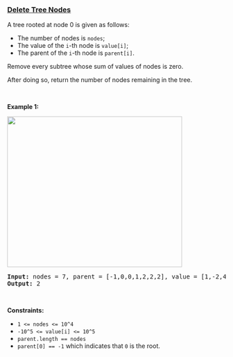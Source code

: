 ### [Delete Tree Nodes](https://leetcode.com/problems/delete-tree-nodes)

<p>A tree rooted at node 0 is given as follows:</p>

<ul>
	<li>The number of nodes is <code>nodes</code>;</li>
	<li>The value of the <code>i</code>-th node is <code>value[i]</code>;</li>
	<li>The parent of the <code>i</code>-th node is <code>parent[i]</code>.</li>
</ul>

<p>Remove every subtree whose sum of values of nodes is zero.</p>

<p>After doing so, return the number of nodes remaining in the tree.</p>

<p>&nbsp;</p>
<p><strong>Example 1:</strong></p>

<p><img alt="" src="https://assets.leetcode.com/uploads/2019/07/02/1421_sample_1.PNG" style="width: 403px; height: 347px;" /></p>

<pre>
<strong>Input:</strong> nodes = 7, parent = [-1,0,0,1,2,2,2], value = [1,-2,4,0,-2,-1,-1]
<strong>Output:</strong> 2
</pre>

<p>&nbsp;</p>
<p><strong>Constraints:</strong></p>

<ul>
	<li><code>1 &lt;= nodes &lt;= 10^4</code></li>
	<li><code>-10^5 &lt;= value[i] &lt;= 10^5</code></li>
	<li><code>parent.length == nodes</code></li>
	<li><code>parent[0] == -1</code>&nbsp;which indicates that <code>0</code> is the root.</li>
</ul>
